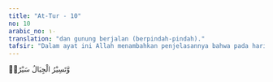 ```yaml
---
title: "At-Tur - 10"
no: 10
arabic_no: ١٠
translation: "dan gunung berjalan (berpindah-pindah)."
tafsir: "Dalam ayat ini Allah menambahkan penjelasannya bahwa pada hari Kiamat itu gunung-gunung berpindah dari tempatnya, berjalan seperti jalannya awan, dan terbang ke udara lalu jatuh ke bumi terpecah-pecah, kemudian hancur menjadi debu laksana bulu yang diterbangkan angin. Berguncangnya langit dan beterbangannya gunung-gunung ialah sebagai pemberitahuan dan peringatan kepada manusia bahwa mereka tidak akan dapat kembali ke dunia, karena ia telah musnah dan telah terjadi alam baru yaitu alam akhirat. Ayat di atas berkaitan dengan gambaran saat terjadinya kiamat, yang banyak pula disebut di ayat-ayat lainnya. Gunung yang mengekspresikan daratan atau kerak bumi, digambarkan berpindah tempat atau dengan kata lain gunung-gunung itu bergerak. Pergerakan gunung-gunung ini adalah manifestasi pergerakan lempeng bumi (lihat an-Naml/27: 88) dan dapat menimbulkan gempa bumi. Dalam Surah az-Zalzalah/99: 1-4 kejadian kiamat digambarkan dengan datangnya gempa yang dahsyat. Gempa dahsyat ini dapat menimbulkan retakan yang panjang dan dalam yang bukan mustahil memicu terjadinya letusan gunung api. Sebagai contoh adalah ketika terjadi gempa Nias pada tahun 2005 yang berkekuatan Mw=8,7, setelah gempa Aceh 2004, beberapa gunung api di Pulau Sumatra memperlihatkan kegiatan yang meningkat. \n\nFakta ilmiah memang menunjukkan bahwa gunung-gunung itu bergerak. Data Global Positioning Systems (GPS) merekam gerakangerakan tersebut dalam ukuran milimeter. Sebagai contoh adalah pulau-pulau terluar di sebelah barat Sumatra yang bergerak ke arah timurlaut sebesar 50-60 mm/tahun."
---
```


وَّتَسِيْرُ الْجِبَالُ سَيْرًاۗ  
